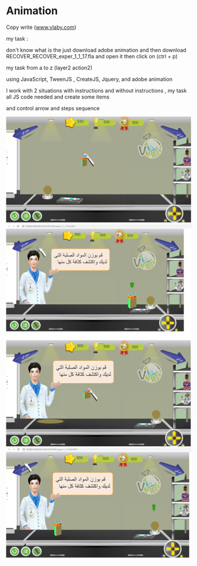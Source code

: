 # Animation
Copy write (www.vlaby.com)


my task : 

don't know what is the just download adobe animation and then download RECOVER_RECOVER_exper_1_1_17.fla
and open it then click on (ctrl + p) 

my task from a to z (layer2 action2) 

using JavaScript, TweenJS , CreateJS, Jquery, and adobe animation 

I work with 2 situations with instructions and without instructions , my task all JS code needed and create some items

and control  arrow and steps sequence  


<img src="mp1.PNG">	
<img src="mp2.PNG">	
<img src="mp3.PNG">	
<img src="mp4.PNG">
